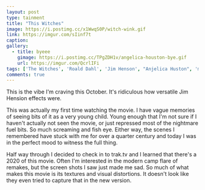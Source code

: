 ```yaml
---
layout: post
type: tainment
title: "This Witches"
image: https://i.postimg.cc/x1WwqS0P/witch-wink.gif
link: https://imgur.com/sIinf7t
caption: 
gallery:
  - title: byeee
    gimage: https://i.postimg.cc/TPgZDH1v/angelica-houston-bye.gif
    url: https://imgur.com/QcrlIFi
tags: ['The Witches', 'Roald Dahl', 'Jim Henson', "Anjelica Huston", 'movie', 'recommended']
comments: true
---
```

This is the vibe I'm craving this October.  It's ridiculous how versatile Jim Hension effects were.  

This was actually my first time watching the movie.  I have vague memories of seeing bits of it as a very young child.  Young enough that I'm not sure if I haven't actually not seen the movie, or just repressed most of the nightmare fuel bits.  So much screaming and fish eye.  Either way, the scenes I remembered have stuck with me for over a quarter century and today I was in the perfect mood to witness the full thing.

Half way through I decided to check in to trak.tv and I learned that there's a 2020 of this movie.  Often I'm interested in the modern camp flare of remakes, but the screen shots I saw just made me sad.  So much of what makes this movie is its textures and visual distortions.  It doesn't look like they even tried to capture that in the new version.
